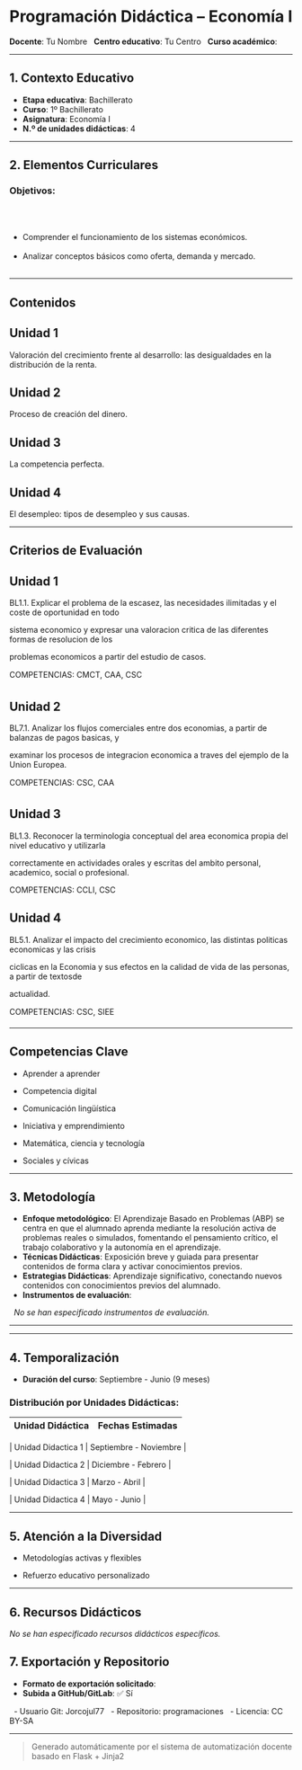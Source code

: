 # Programación Didáctica – Economía I

**Docente**: Tu Nombre  
**Centro educativo**: Tu Centro  
**Curso académico**:   

---

## 1. Contexto Educativo

- **Etapa educativa**: Bachillerato
- **Curso**: 1º Bachillerato
- **Asignatura**: Economía I
- **N.º de unidades didácticas**: 4

---
## 2. Elementos Curriculares

### Objetivos:


  <ul>
    
      <li>Comprender el funcionamiento de los sistemas económicos.</li> 
    
      <li>Analizar conceptos básicos como oferta, demanda y mercado.</li> 
    
  </ul>


---

## Contenidos

## Unidad 1



Valoración del crecimiento frente al desarrollo: las desigualdades en la distribución de la renta.



## Unidad 2



Proceso de creación del dinero.



## Unidad 3



La competencia perfecta.



## Unidad 4



El desempleo: tipos de desempleo y sus causas. 


---

## Criterios de Evaluación

## Unidad 1



BL1.1. Explicar el problema de la escasez, las necesidades ilimitadas y el coste de oportunidad en todo



sistema economico y expresar una valoracion critica de las diferentes formas de resolucion de los



problemas economicos a partir del estudio de casos.



COMPETENCIAS: CMCT, CAA, CSC 



## Unidad 2



BL7.1. Analizar los flujos comerciales entre dos economias, a partir de balanzas de pagos basicas, y



examinar los procesos de integracion economica a traves del ejemplo de la Union Europea.



COMPETENCIAS: CSC, CAA 



## Unidad 3



BL1.3. Reconocer la terminologia conceptual del area economica propia del nivel educativo y utilizarla



correctamente en actividades orales y escritas del ambito personal, academico, social o profesional.



COMPETENCIAS: CCLI, CSC



## Unidad 4



BL5.1. Analizar el impacto del crecimiento economico, las distintas politicas economicas y las crisis



ciclicas en la Economia y sus efectos en la calidad de vida de las personas, a partir de textosde



actualidad.



COMPETENCIAS: CSC, SIEE  


---

## Competencias Clave


- Aprender a aprender

- Competencia digital

- Comunicación lingüística

- Iniciativa y emprendimiento

- Matemática, ciencia y tecnología

- Sociales y cívicas



---

## 3. Metodología

- **Enfoque metodológico**: El Aprendizaje Basado en Problemas (ABP) se centra en que el alumnado aprenda mediante la resolución activa de problemas reales o simulados, fomentando el pensamiento crítico, el trabajo colaborativo y la autonomía en el aprendizaje.
- **Técnicas Didácticas**: Exposición breve y guiada para presentar contenidos de forma clara y activar conocimientos previos.
- **Estrategias Didácticas**: Aprendizaje significativo, conectando nuevos contenidos con conocimientos previos del alumnado.
- **Instrumentos de evaluación**:

  _No se han especificado instrumentos de evaluación._


---
---

## 4. Temporalización

- **Duración del curso**: Septiembre - Junio (9 meses)

### **Distribución por Unidades Didácticas:**


| Unidad Didáctica | Fechas Estimadas |
|------------------|------------------|


| Unidad Didactica 1 | Septiembre - Noviembre |

| Unidad Didactica 2 | Diciembre - Febrero |

| Unidad Didactica 3 | Marzo - Abril |

| Unidad Didactica 4 | Mayo - Junio |



---

## 5. Atención a la Diversidad



* Metodologías activas y flexibles

* Refuerzo educativo personalizado


---

## 6. Recursos Didácticos


_No se han especificado recursos didácticos específicos._

## 7. Exportación y Repositorio

- **Formato de exportación solicitado**: 
- **Subida a GitHub/GitLab**: ✅ Sí

  - Usuario Git: Jorcojul77
  - Repositorio: programaciones
  - Licencia: CC BY-SA


---

> Generado automáticamente por el sistema de automatización docente basado en Flask + Jinja2